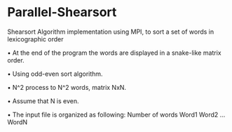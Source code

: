 # Parallel-Shearsort
Shearsort Algorithm implementation using MPI, to sort a set of words in lexicographic order

•	At the end of the program the words are displayed in a snake-like matrix order.

•	Using odd-even sort algorithm.

•	N^2 process to N^2 words, matrix NxN.

•	Assume that N is even.

•	The input file is organized as following:
Number of words
Word1
Word2
…
WordN



